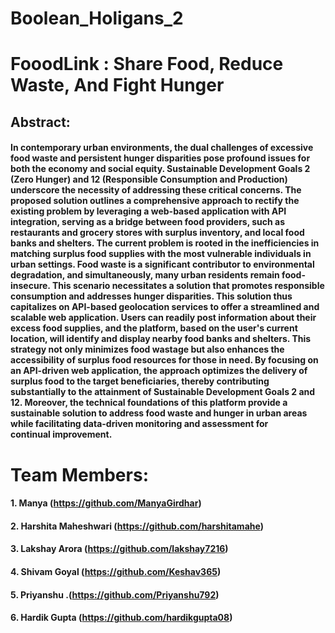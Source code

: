 # Boolean_Holigans_2
# FooodLink : Share Food, Reduce Waste, And Fight Hunger

## Abstract:
#### In contemporary urban environments, the dual challenges of excessive food waste and persistent hunger disparities pose profound issues for both the economy and social equity. Sustainable Development Goals 2 (Zero Hunger) and 12 (Responsible Consumption and Production) underscore the necessity of addressing these critical concerns. The proposed solution outlines a comprehensive approach to rectify the existing problem by leveraging a web-based application with API integration, serving as a bridge between food providers, such as restaurants and grocery stores with surplus inventory, and local food banks and shelters. The current problem is rooted in the inefficiencies in matching surplus food supplies with the most vulnerable individuals in urban settings. Food waste is a significant contributor to environmental degradation, and simultaneously, many urban residents remain food-insecure. This scenario necessitates a solution that promotes responsible consumption and addresses hunger disparities. This solution thus capitalizes on API-based geolocation services to offer a streamlined and scalable web application. Users can readily post information about their excess food supplies, and the platform, based on the user's current location, will identify and display nearby food banks and shelters. This strategy not only minimizes food wastage but also enhances the accessibility of surplus food resources for those in need. By focusing on an API-driven web application, the approach optimizes the delivery of surplus food to the target beneficiaries, thereby contributing substantially to the attainment of Sustainable Development Goals 2 and 12. Moreover, the technical foundations of this platform provide a sustainable solution to address food waste and hunger in urban areas while facilitating data-driven monitoring and assessment for continual improvement.

# Team Members:
#### 1. Manya (https://github.com/ManyaGirdhar)
#### 2. Harshita Maheshwari (https://github.com/harshitamahe)
#### 3. Lakshay Arora (https://github.com/lakshay7216)
#### 4. Shivam Goyal (https://github.com/Keshav365)
#### 5. Priyanshu .(https://github.com/Priyanshu792)
#### 6. Hardik Gupta (https://github.com/hardikgupta08)

